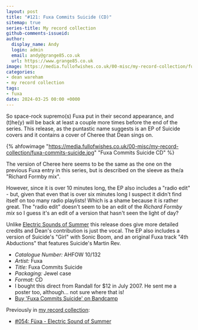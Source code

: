 ```yaml
---
layout: post
title: "#121: Fuxa Commits Suicide (CD)"
sitemap: true
series-title: My record collection
github-comments-issueid:
author:
  display_name: Andy
  login: admin
  email: andy@grange85.co.uk
  url: https://www.grange85.co.uk
image: https://media.fullofwishes.co.uk/00-misc/my-record-collection/fuxa-commits-suicide.jpg
categories:
- dean wareham
- my record collection
tags:
- fuxa
date: 2024-03-25 00:00 +0000
---
```

So space-rock supremo(s) Fuxa put in their second appearance, and (t)he(y) will be back at least a couple more times before the end of the series. This release, as the puntastic name suggests is an EP of Suicide covers and it contains a cover of Cheree that Dean sings on.

{% ahfowimage "https://media.fullofwishes.co.uk/00-misc/my-record-collection/fuxa-commits-suicide.jpg" "Fuxa Commits Suicide CD" %}

The version of Cheree here seems to be the same as the one on the previous Fuxa entry in this series, but is described on the sleeve as the/a "Richard Formby mix".

However, since it is over 10 minutes long, the EP also includes a "radio edit" - but, given that even that is over six minutes long I suspect it didn't find itself on too many radio playlists! Which is a shame because it is rather great. The "radio edit" doesn't seem to be an edit of the _Richard Formby mix_ so I guess it's an edit of a version that hasn't seen the light of day?

Unlike [Electric Sounds of Summer](/2023/07/24/my-record-collection-054-fuxa-electric-sound-of-summer/) this release does give more detailed credits and Dean's contribution is just the vocal. The EP also includes a version of Suicide's "Girl" with Sonic Boom, and an original Fuxa track "4th Abductions" that features Suicide's Martin Rev.

 - *Catalogue Number:* AHFOW 10/132
 - *Artist:* Fuxa
 - *Title:* Fuxa Commits Suicide
 - *Packaging:* Jewel case
 - *Format:* CD
 - I bought this direct from Randall for $12 in July 2007. He sent me a poster too, although... not sure where that is!
 - [Buy 'Fuxa Commits Suicide' on Bandcamp](https://fuxa1.bandcamp.com/album/fuxa-commits-suicide)

 Previously in [my record collection](/category/my-record-collection):
  - [#054: Füxa - Electric Sound of Summer](/2023/07/24/my-record-collection-054-fuxa-electric-sound-of-summer/)
